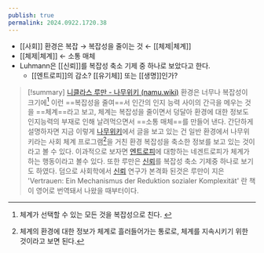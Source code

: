 ```yaml
---
publish: true
permalink: 2024.0922.1720.38
---
```

- [[사회]] 환경은 복잡 → 복잡성을 줄이는 것 ← [[체제|체계]]
- [[체제|체계]] ← 소통 매체
- Luhmann은 [[신뢰]]를 복잡성 축소 기제 중 하나로 보았다고 한다. 
	- [[엔트로피]]의 감소? [[유기체]] 또는 [[생명]]인가?

> [!summary] [니클라스 루만 - 나무위키 (namu.wiki)](https://namu.wiki/w/%EB%8B%88%ED%81%B4%EB%9D%BC%EC%8A%A4%20%EB%A3%A8%EB%A7%8C#s-3)
>환경은 너무나 복잡성이 크기에[^15] 이런 ==복잡성을 줄여==서 인간의 인지 능력 사이의 간극을 메우는 것을 ==체계==라고 보고, 체계는 복잡성을 줄이면서 덩달아 환경에 대한 정보도 인지능력의 부재로 인해 날려먹으면서 ==소통 매체==를 만들어 낸다. 간단하게 설명하자면 지금 이렇게 [나무위키](https://namu.wiki/w/%EB%81%98%EB%AC%B4%EC%9C%84%ED%82%A4 "나무위키")에서 글을 보고 있는 건 일반 환경에서 나무위키라는 사회 체계 프로그램[^16]을 거친 환경 복잡성을 축소한 정보를 보고 있는 것이라고 볼 수 있다. 이과적으로 보자면 [엔트로피](https://namu.wiki/w/%EC%97%94%ED%8A%B8%EB%A1%9C%ED%94%BC "엔트로피")에 대항하는 네겐트로피가 체계가 하는 행동이라고 볼수 있다. 또한 루만은 [신뢰](https://namu.wiki/w/%EC%8B%A0%EB%A2%B0 "신뢰")를 복잡성 축소 기제중 하나로 보기도 하였다. 덤으로 사회학에서 [신뢰](https://namu.wiki/w/%EC%8B%A0%EB%A2%B0 "신뢰") 연구가 본격화 된것은 루만이 지은 'Vertrauen: Ein Mechanismus der Reduktion sozialer Komplexität' 란 책이 영어로 번역돼서 나왔을 때부터이다.
> [^15]: 체계가 선택할 수 있는 모든 것을 복잡성으로 친다. 
> [^16]: 체계의 환경에 대한 정보가 체계로 흘러들어가는 통로로, 체계를 지속시키기 위한 것이라고 보면 된다. 